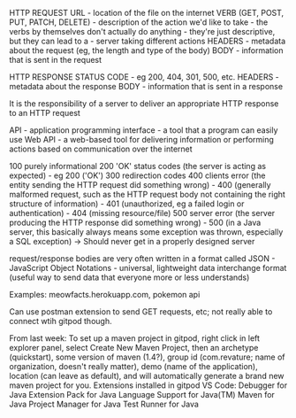 HTTP REQUEST
URL - location of the file on the internet
VERB (GET, POST, PUT, PATCH, DELETE) - description of the action we'd like to take
    - the verbs by themselves don't actually do anything - they're just descriptive, but they can lead to a 
    - server taking different actions
HEADERS - metadata about the request (eg, the length and type of the body)
BODY - information that is sent in the request

HTTP RESPONSE
STATUS CODE - eg 200, 404, 301, 500, etc.
HEADERS - metadata about the response
BODY - information that is sent in a response

It is the responsibility of a server to deliver an appropriate HTTP response to an HTTP request

API - application programming interface - a tool that a program can easily use
Web API - a web-based tool for delivering information or performing actions based on communication over the internet

100 purely informational
200 'OK' status codes (the server is acting as expected)
    - eg 200 ('OK')
300 redirection codes
400 clients error (the entity sending the HTTP request did something wrong) 
    - 400 (generally malformed request, such as the HTTP request body not containing the right structure of information)
    - 401 (unauthorized, eg a failed login or authentication)
    - 404 (missing resource/file)
500 server error (the server producing the HTTP response did something wrong)
    - 500 (in a Java server, this basically always means some exception was thrown, especially a SQL exception)
        -> Should never get in a properly designed server

request/response bodies are very often written in a format called JSON - JavaScript Object Notations - universal, 
lightweight data interchange format (useful way to send data that everyone more or less understands)

Examples: meowfacts.herokuapp.com, pokemon api

Can use postman extension to send GET requests, etc; not really able to connect wtih gitpod though.


From last week:
To set up a maven project in gitpod, right click in left explorer panel, select Create New Maven Project, then an
archetype (quickstart), some version of maven (1.4?), group id (com.revature; name of organization, doesn't really matter),
demo (name of the application), location (can leave as default), and will automatically generate a brand new maven project for you.
Extensions installed in gitpod VS Code:
    Debugger for Java
    Extension Pack for Java
    Language Support for Java(TM)
    Maven for Java
    Project Manager for Java
    Test Runner for Java